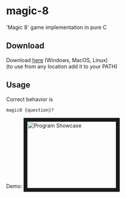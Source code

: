 # magic-8

'Magic 8' game implementation in pure C

## Download

Download [here](https://github.com/PackmanDude/magic-8/releases/latest) (Windows, MacOS, Linux)  
(to use from any location add it to your PATH)

## Usage

Correct behavior is
```
magic8 {question}?
```

<!--
![Expected output](https://media.discordapp.net/attachments/928250277834948628/960921484820373554/photo_2022-04-05_18-15-45.jpg "Expected output")
-->

Demo:
<a href="http://www.youtube.com/watch?feature=player_embedded&v=ex-H7i8BF1E" target="_blank">
	<img src="http://img.youtube.com/vi/ex-H7i8BF1E/0.jpg" 
		 alt="Program Showcase" width="240" height="180" border="10" />
</a>

